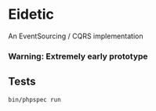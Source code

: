 # Eidetic

An EventSourcing / CQRS implementation

### Warning: Extremely early prototype

## Tests

~~~
bin/phpspec run
~~~

